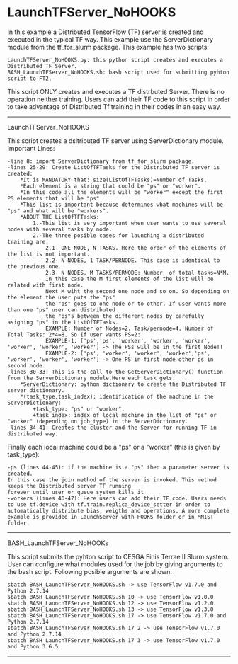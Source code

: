 # LaunchTFServer_NoHOOKS

In this example a Distributed TensorFlow (TF) server is created and executed in the typical TF way. This example use the ServerDictionary module from the tf_for_slurm package. This example has two scripts:

	LaunchTFServer_NoHOOKS.py: this python script creates and executes a Distributed TF Server.
	BASH_LaunchTFServer_NoHOOKS.sh: bash script used for submitting pyhton script to FT2.
	
This script ONLY creates and executes a TF distrbuted Server. There is no operation neither training. Users can add their TF code to this script in order to take advantage of Distributed Tf training in their codes in an easy way.
**************************************************************************************************************************

LaunchTFServer_NoHOOKS

This script creates a dsitributed TF server using ServerDictionary module. Important Lines:

	-line 8: import ServerDictionary from tf_for_slurm package.
	-lines 25-29: Create ListOfTFTasks for the Distributed TF server is created:
		*It is MANDATORY that: size(ListOfTFTasks)=Number of Tasks.
		*Each element is a string that could be "ps" or "worker".
		*In this code all the elements will be "worker" except the first PS elements that will be "ps". 
		*This list is important because determines what machines will be "ps" and what will be "workers".
		*ABOUT THE ListOfTFTasks:
			1.-This list is very important when user wants to use several nodes with several tasks by node. 
			2.-The three posible cases for launching a distributed training are:
				2.1- ONE NODE, N TASKS. Here the order of the elements of the list is not important.
				2.2- N NODES, 1 TASK/PERNODE. This case is identical to the previous one. 
				2.3- N NODES, M TASKS/PERNODE: Number  of total tasks=N*M. 
				In this case the M first elements of the list will be related with first node.
				Next M wiht the second one node and so on. So depending on the element the user puts the "ps"
				the "ps" goes to one node or to other. If user wants more than one "ps" user can distributed
				the "ps"s between the different nodes by carefully asigning "ps" in the ListOfTFTasks.
				EXAMPLE: Number of Nodes=2. Task/pernode=4. Number of Total Tasks: 2*4=8. So If user wants PS=2:
				EXAMPLE-1: ['ps','ps', 'worker', 'worker', 'worker', 'worker', 'worker', 'worker'] -> The PSs will be in the first Node!!
				EXAMPLE-2: ['ps', 'worker', 'worker', 'worker','ps', 'worker', 'worker', 'worker'] -> One PS in first node other ps in second node.
	-lines 30-33: This is the call to the GetServerDictionary() function from the ServerDictionary module.Here each task gets:
		*ServerDictionary: python dictionary to create the Distributed TF server dictionary.
		*(task_type,task_index): identification of the machine in the ServerDictionary:
			+task_type: "ps" or "worker".
			+task_index: index of local machine in the list of "ps" or "worker" (depending on job_type) in the ServerDictionary.
	-lines 34-41: Creates the cluster and the Server for running TF in distributed way.
Finally each local machine could be a "ps" or a "worker" (this is given by task_type):

	-ps (lines 44-45): if the machine is a "ps" then a parameter server is created. 
	In this case the join method of the server is invoked. This method keeps the Distributed server TF running
	forever until user or queue system kills it
	-workers (lines 46-47): Here users can add their TF code. Users needs to use tf.device with tf.train.replica_device_setter in order to automatically distribute bias, weigths and operations. A more complete example is provided in LaunchServer_with_HOOKS folder or in MNIST folder.
	
**************************************************************************************************************************

BASH_LaunchTFServer_NoHOOKs

This script submits the pyhton script to CESGA Finis Terrae II Slurm system. User can configure what modules used for the job by giving arguments to the bash script. Following posible arguments are shown:

	sbatch BASH_LaunchTFServer_NoHOOKS.sh -> use TensorFlow v1.7.0 and Python 2.7.14
	sbatch BASH_LaunchTFServer_NoHOOKS.sh 10 -> use TensorFlow v1.0.0
	sbatch BASH_LaunchTFServer_NoHOOKS.sh 12 -> use TensorFlow v1.2.0
	sbatch BASH_LaunchTFServer_NoHOOKS.sh 13 -> use TensorFlow v1.3.0
	sbatch BASH_LaunchTFServer_NoHOOKS.sh 17 -> use TensorFlow v1.7.0 and Python 2.7.14
	sbatch BASH_LaunchTFServer_NoHOOKS.sh 17 2 -> use TensorFlow v1.7.0 and Python 2.7.14
	sbatch BASH_LaunchTFServer_NoHOOKS.sh 17 3 -> use TensorFlow v1.7.0 and Python 3.6.5
**************************************************************************************************************************
